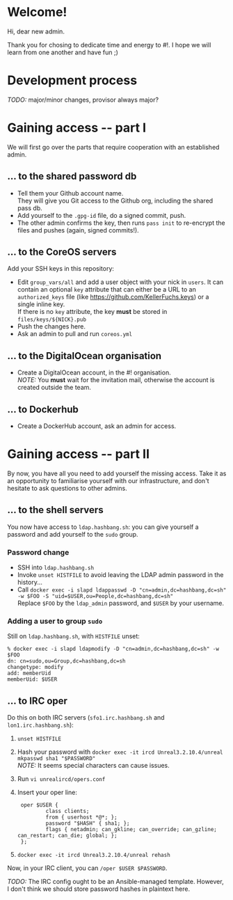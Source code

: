 # Welcome!

Hi, dear new admin.

Thank you for chosing to dedicate time and energy to #!.  I hope we will
  learn from one another and have fun  ;)


# Development process

_TODO:_ major/minor changes, provisor always major?


# Gaining access -- part I

We will first go over the parts that require cooperation
  with an established admin.


## ... to the shared password db

- Tell them your Github account name.  
  They will give you Git access to the Github org, including the shared
  pass db.
- Add yourself to the `.gpg-id` file, do a signed commit, push.
- The other admin confirms the key, then runs `pass init` to re-encrypt
  the files and pushes (again, signed commits!).


## ... to the CoreOS servers

Add your SSH keys in this repository:
- Edit `group_vars/all` and add a user object with your nick in `users`.
  It can contain an optional `key` attribute that can either be a URL to
  an `authorized_keys` file (like https://github.com/KellerFuchs.keys)
  or a single inline key.  
  If there is no `key` attribute, the key **must** be stored in
  `files/keys/${NICK}.pub`
- Push the changes here.
- Ask an admin to pull and run `coreos.yml`


## ... to the DigitalOcean organisation

- Create a DigitalOcean account, in the #! organisation.  
  _NOTE:_ You **must** wait for the invitation mail, otherwise the
  account is created outside the team.


## ... to Dockerhub

- Create a DockerHub account, ask an admin for access.


# Gaining access -- part II

By now, you have all you need to add yourself the missing access.
Take it as an opportunity to familiarise yourself with our
  infrastructure, and don't hesitate to ask questions to other admins.


## ... to the shell servers

You now have access to `ldap.hashbang.sh`:
  you can give yourself a password and add yourself to the `sudo` group.


### Password change

- SSH into `ldap.hashbang.sh`
- Invoke `unset HISTFILE` to avoid leaving the LDAP admin password in the history...
- Call `docker exec -i slapd ldappasswd -D "cn=admin,dc=hashbang,dc=sh" -w $FOO -S "uid=$USER,ou=People,dc=hashbang,dc=sh"`  
  Replace `$FOO` by the `ldap_admin` password, and `$USER` by your username.


### Adding a user to group `sudo`

Still on `ldap.hashbang.sh`, with `HISTFILE` unset:

	% docker exec -i slapd ldapmodify -D "cn=admin,dc=hashbang,dc=sh" -w $FOO
	dn: cn=sudo,ou=Group,dc=hashbang,dc=sh
	changetype: modify
	add: memberUid
	memberUid: $USER


## ... to IRC oper

Do this on both IRC servers (`sfo1.irc.hashbang.sh` and `lon1.irc.hashbang.sh`):

1. `unset HISTFILE`
2. Hash your password with `docker exec -it ircd Unreal3.2.10.4/unreal mkpasswd sha1 "$PASSWORD"`  
   _NOTE:_ It seems special characters can cause issues.
3. Run `vi unrealircd/opers.conf`
4. Insert your oper line:

		oper $USER {
		        class clients;
		        from { userhost *@*; };
		        password "$HASH" { sha1; };
		        flags { netadmin; can_gkline; can_override; can_gzline; can_restart; can_die; global; };
		};

5. `docker exec -it ircd Unreal3.2.10.4/unreal rehash`

Now, in your IRC client, you can `/oper $USER $PASSWORD`.

_TODO:_ The IRC config ought to be an Ansible-managed template.
However, I don't think we should store password hashes in plaintext here.
